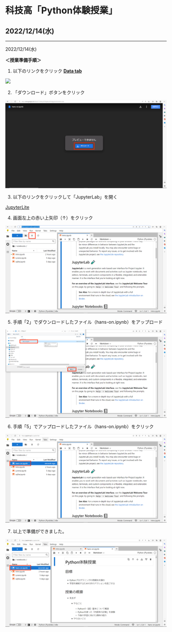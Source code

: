 # 科技高「Python体験授業」
## 2022/12/14(水)

---

2022/12/14(水)

**＜授業準備手順＞**

1. 以下のリンクをクリック
<a href="https://www.kaggle.com/competitions/kic-titanic/data" target="_blank" rel="noopener noreferrer"><b>Data tab</b></a>

![](https://drive.google.com/file/d/17mIMwyUPOlfgWyrw05oBggsZeOGLHm8m/view?usp=sharing)

2. 「ダウンロード」ボタンをクリック

![](fig_readme/1_down_load.png)

3. 以下のリンクをクリックして「JupyterLab」を開く

[JupyterLite](https://jupyter.org/try-jupyter/lab/)

4. 画面左上の赤い上矢印（↑）をクリック

![2_open_jupyterlab.png](fig_readme//2_open_jupyterlab.png)

5. 手順「2」でダウンロードしたファイル（hans-on.ipynb）をアップロード

![3_upload_ipynb.png](fig_readme//3_upload_ipynb.png)

6. 手順「5」でアップロードしたファイル（hans-on.ipynb）をクリック

![4_open_ipynb.png](fig_readme//4_open_ipynb.png)

7. 以上で準備ができました。

![5_done.png](fig_readme//5_done.png)
